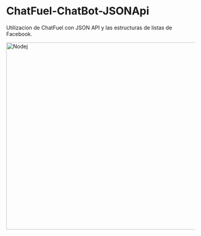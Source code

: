 # ChatFuel-ChatBot-JSONApi
Utilizacion de ChatFuel con JSON API y las estructuras de listas de Facebook.
 
<img src="https://user-images.githubusercontent.com/10048889/41812318-6537e6ee-76e6-11e8-8b51-8ea747fe27f2.JPG" alt="Nodej" width="700px" height="500px"/>
